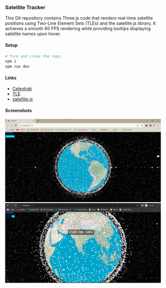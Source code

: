 ### Satellite Tracker

This Git repository contains Three.js code that renders real-time satellite positions using Two-Line Element Sets (TLEs) and the satellite.js library.
It achieves a smooth 60 FPS rendering while providing tooltips displaying satellite names upon hover.

#### Setup

```bash
# fork and clone the repo
npm i
npm run dev
```

#### Links

- [Celestrak](https://celestrak.org/)
- [TLE](https://en.wikipedia.org/wiki/Two-line_element_set)
- [satellite.js](https://github.com/shashwatak/satellite-js)

#### Screenshots
![60FPS Screenshot](digantara_60fps.jpg)
![Tooltip 60FPS Screenshot](digantara_60fps_tooltip.jpg)
